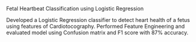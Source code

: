 Fetal Heartbeat Classification using Logistic Regression

Developed a Logistic Regression classifier to detect heart health of a fetus using features of Cardiotocography.
Performed Feature Engineering and evaluated model using Confusion matrix and F1 score with 87% accuracy.
